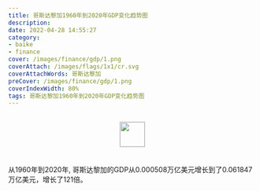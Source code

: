 ```yaml
---
title: 哥斯达黎加1960年到2020年GDP变化趋势图
description: 
date: 2022-04-28 14:55:27
category:
- baike
- finance
cover: /images/finance/gdp/1.png
coverAttach: /images/flags/1x1/cr.svg
coverAttachWords: 哥斯达黎加
preCover: /images/finance/gdp/1.png
coverIndexWidth: 80%
tags: 哥斯达黎加1960年到2020年GDP变化趋势图
---
```




<script src="/assets/js/charts/chart.js"></script>

<div style="text-align: center; margin: 30px 0; ">
    <img src="/images/flags/1x1/cr.svg" style="width: 50px; border: 1px solid #cccccc; ">
</div>

<div style="width: 98%; margin: 0 0 35px 0; ">
    <canvas id="myChart"></canvas>
</div>

<div>
<p class="paragraph">从1960年到2020年, 哥斯达黎加的GDP从0.000508万亿美元增长到了0.061847万亿美元，增长了121倍。</p>
</div>

<script>

    const dataGdp = {
        labels: [1960, 1961, 1962, 1963, 1964, 1965, 1966, 1967, 1968, 1969, 1970, 1971, 1972, 1973, 1974, 1975, 1976, 1977, 1978, 1979, 1980, 1981, 1982, 1983, 1984, 1985, 1986, 1987, 1988, 1989, 1990, 1991, 1992, 1993, 1994, 1995, 1996, 1997, 1998, 1999, 2000, 2001, 2002, 2003, 2004, 2005, 2006, 2007, 2008, 2009, 2010, 2011, 2012, 2013, 2014, 2015, 2016, 2017, 2018, 2019, 2020],
        datasets: [{
            label: '(万亿美元)  •  即刻编程  •  cn.hongkezhang.com',
            backgroundColor: 'rgb(0 0 128)',
            borderColor: 'rgb(0 0 128)',
            data: [0.000508, 0.000490, 0.000479, 0.000512, 0.000543, 0.000593, 0.000647, 0.000699, 0.000774, 0.000854, 0.000985, 0.001077, 0.001238, 0.001529, 0.001667, 0.001961, 0.002413, 0.003072, 0.003523, 0.004036, 0.004831, 0.002624, 0.002607, 0.003147, 0.003660, 0.003919, 0.004419, 0.004533, 0.004615, 0.005251, 0.005712, 0.007196, 0.008564, 0.009583, 0.010487, 0.011579, 0.011678, 0.012615, 0.013684, 0.014255, 0.015014, 0.015976, 0.016579, 0.017272, 0.018611, 0.020041, 0.022716, 0.026885, 0.030802, 0.030746, 0.037659, 0.042763, 0.047232, 0.050950, 0.052016, 0.056442, 0.058847, 0.060516, 0.062420, 0.064073, 0.061847],
            barPercentage: 0.3
        }]
    };

    const config = {
        type: 'line',
        data: dataGdp,
        options: {
            series: [
                {
                    barWidth: '20%'
                }
            ]
        }
    };

    const myChart = new Chart(
        document.getElementById('myChart'),
        config
    );
</script>
